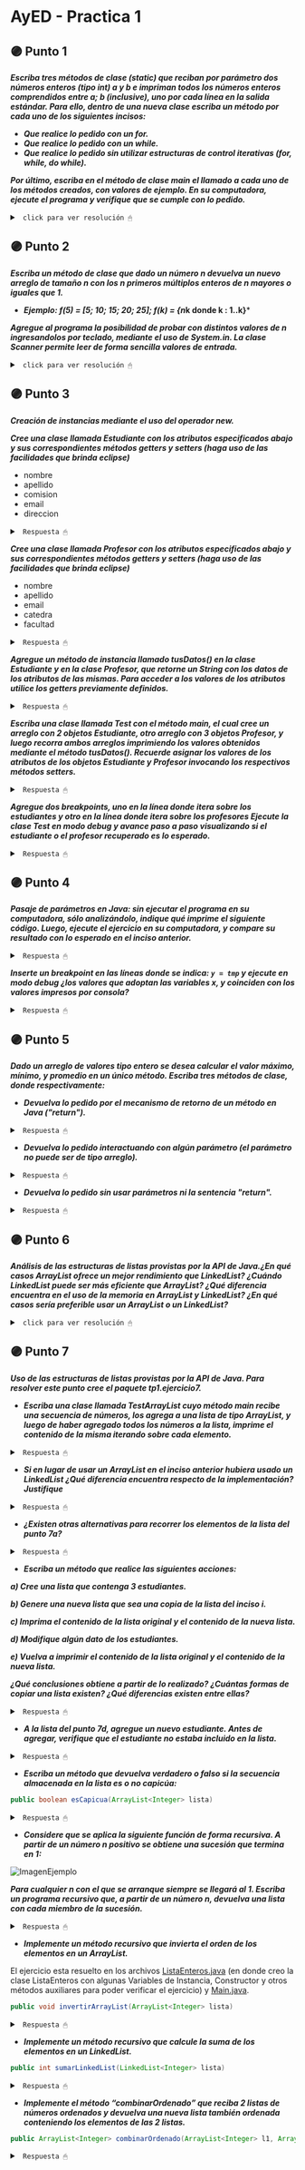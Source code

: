 # AyED - Practica 1


## 🟣 Punto 1
***Escriba tres métodos de clase (static) que reciban por parámetro dos números enteros (tipo int) a y b e impriman todos los números enteros comprendidos entre a; b (inclusive), uno por cada línea en la salida estándar. Para ello, dentro de una nueva clase escriba un método por cada uno de los siguientes incisos:***

* ***Que realice lo pedido con un for.***
* ***Que realice lo pedido con un while.***
* ***Que realice lo pedido sin utilizar estructuras de control iterativas (for, while, do while).***
  
***Por último, escriba en el método de clase main el llamado a cada uno de los métodos creados, con valores de ejemplo. En su computadora, ejecute el programa y verifique que se cumple con lo pedido.***

<details><summary> <code> click para ver resolución 🖱 </code></summary><br>



~~~java
package tp1;

public class Numeros {
	
		public static void main(String[] args) {
			//Punto1
			ImprimirF(5, 9);
			ImprimirW(5, -9);
			Imprimir(10, 2);

		}
	
	//Imprimir con for
	public static void ImprimirF(int a,int b)
	{
		if (a > b) {
			int aux = a;
			a = b;
			b = aux;
		}
		for (int i=a;i<=b;i++)
			System.out.print(i+ " | ");
		System.out.print("\n");
	}
	
	//Imprimir con While
	public static void ImprimirW(int a,int b)
	{
		if (a > b) {
			int aux = a;
			a = b;
			b = aux;
		}
		while (a!=b+1) {
			System.out.print(a+ " | ");
			a++;
		}
		System.out.print("\n");
	}
	
	public static void Imprimir(int a, int b)
	{
		if (a > b) {
			int aux = a;
			a = b;
			b = aux;
		}
		if(a<b)
		{
			System.out.print(a+ " | ");
			a++;
			Imprimir(a,b);
		}
		else if(a==b) {
			System.out.print(a+ " | ");
			System.out.print("\n");
		}
	}
}

~~~
</details>



## 🟣 Punto 2
***Escriba un método de clase que dado un número n devuelva un nuevo arreglo de tamaño n con los n primeros múltiplos enteros de n mayores o iguales que 1.***

* ***Ejemplo: f(5) = [5; 10; 15; 20; 25]; f(k) = {n*k donde k : 1..k}***

***Agregue al programa la posibilidad de probar con distintos valores de n ingresandolos por teclado, mediante el uso de System.in. La clase Scanner permite leer de forma sencilla valores de entrada.***

<details><summary> <code> click para ver resolución 🖱 </code></summary><br>

~~~java
package tp1;
import java.util.Scanner;

public class Numeros {
	
		public static void main(String[] args) {
		
			//Punto2
			Scanner s = new Scanner(System.in) ;
	        	System.out.print("Ingrese un número: ");
	        	int n = s.nextInt();
			int [] arr = Multiplos(n);
			System.out.print("Arreglo: ");
			for (int i=0;i<n;i++)
				System.out.print(arr[i]+" ");
			s.close();

		}
	
	public static int [] Multiplos(int n) {
		int[] arr = new int[n];
		for (int i=1;i<=n;i++)
			arr[i-1]=n*i;
		return arr;
	}
}

~~~

</details>


## 🟣 Punto 3

***Creación de instancias mediante el uso del operador new.***

***Cree una clase llamada Estudiante con los atributos especificados abajo y sus correspondientes métodos getters y setters (haga uso de las facilidades que brinda eclipse)***
* nombre
* apellido
* comision
* email
* direccion

<details><summary> <code> Respuesta 🖱 </code></summary><br>

~~~java
package practica01;

public class Estudiante {

	//Atributos
	private String Nombre;
	private String Apellido;
	private String Comision;
	private String Email;
	private String Direccion;
	
	//Constructor
	public Estudiante() {
			
	}
		
	public Estudiante(String unNombre,String unApe,String unaCom,String unMail,String unaDir) {
		this.Nombre=unNombre;
		this.Apellido=unApe;
		this.Comision=unaCom;
		this.Email=unMail;
		this.Direccion=unaDir;
	}
	
	//Getters y Setters
	public String getNombre() {
		return Nombre;
	}
	public void setNombre(String nombre) {
		Nombre = nombre;
	}
	public String getApellido() {
		return Apellido;
	}
	public void setApellido(String apellido) {
		Apellido = apellido;
	}
	public String getComision() {
		return Comision;
	}
	public void setComision(String comision) {
		Comision = comision;
	}
	public String getEmail() {
		return Email;
	}
	public void setEmail(String email) {
		Email = email;
	}
	public String getDireccion() {
		return Direccion;
	}
	public void setDireccion(String direccion) {
		Direccion = direccion;
	}
}
~~~

</details>

***Cree una clase llamada Profesor con los atributos especificados abajo y sus correspondientes métodos getters y setters (haga uso de las facilidades que brinda eclipse)***
* nombre
* apellido
* email
* catedra
* facultad

<details><summary> <code> Respuesta 🖱 </code></summary><br>

~~~java
package practica01;

public class Profesor {
	
	//Atributos
	private String Nombre;
	private String Apellido;
	private String Email;
	private String Catedra;
	private String Facultad;
	
	//Constructor
	public Profesor() {
		
	}
	
	public Profesor(String unNombre,String unApe,String unMail,String unaCat,String unaFacu) {
		this.Nombre=unNombre;
		this.Apellido=unApe;
		this.Email=unMail;
		this.Catedra=unaCat;
		this.Facultad=unaFacu;
	}
	
	//Getters y Setters
	public String getNombre() {
		return Nombre;
	}
	public void setNombre(String nombre) {
		Nombre = nombre;
	}
	public String getApellido() {
		return Apellido;
	}
	public void setApellido(String apellido) {
		Apellido = apellido;
	}
	public String getEmail() {
		return Email;
	}
	public void setEmail(String email) {
		Email = email;
	}
	public String getCatedra() {
		return Catedra;
	}
	public void setCatedra(String catedra) {
		Catedra = catedra;
	}
	public String getFacultad() {
		return Facultad;
	}
	public void setFacultad(String facultad) {
		Facultad = facultad;
	}
}
~~~

</details>

***Agregue un método de instancia llamado tusDatos() en la clase Estudiante y en la clase Profesor, que retorne un String con los datos de los atributos de las mismas. Para acceder a los valores de los atributos utilice los getters previamente definidos.***

<details><summary> <code> Respuesta 🖱 </code></summary><br>

~~~java
//Clase Estudiante
public String tusDatos() {
        return "Estudiante: " + this.getNombre() + " "+ this.getApellido() + 
        		".\n     Comision: "+ this.getComision() +"\n     Email: "+
        		this.getEmail() + ".\n     Direccion: "+ this.getDireccion()+".";
    }

//Clase Profesor
public String tusDatos() {
        return "Profesor: " + this.getNombre() + " "+ this.getApellido() + "\n     Email: "+
        		this.getEmail() + ".\n     Catedra: "+ this.getCatedra() + 
        		".\n     Facultad: "+ this.getFacultad()+".";
    }
~~~

</details>

***Escriba una clase llamada Test con el método main, el cual cree un arreglo con 2 objetos Estudiante, otro arreglo con 3 objetos Profesor, y luego recorra ambos arreglos imprimiendo los valores obtenidos mediante el método tusDatos(). Recuerde asignar los valores de los atributos de los objetos Estudiante y Profesor invocando los respectivos métodos setters.***

<details><summary> <code> Respuesta 🖱 </code></summary><br>

~~~java
package practica01;

public class Test {

	public static void main(String[] args) {
		
		Profesor [] profesor = new Profesor[2];
		Estudiante [] estudiante = new Estudiante[3];
		
		estudiante[0] = new Estudiante("","","","","");
		estudiante[1] = new Estudiante("","","","","");
		estudiante[2] = new Estudiante("","","","","");
		
		estudiante[0].setApellido("Paez");
		estudiante[0].setNombre("David");
		estudiante[0].setComision("1A");
		estudiante[0].setEmail("david@alumno.com");
		estudiante[0].setDireccion("calle 5");
		
		estudiante[1].setApellido("Godoy");
		estudiante[1].setNombre("Bianka");
		estudiante[1].setComision("1B");
		estudiante[1].setEmail("bianka@alumno.com");
		estudiante[1].setDireccion("calle 8 y 20");
		
		estudiante[2].setApellido("Bento");
		estudiante[2].setNombre("Manuel");
		estudiante[2].setComision("1A");
		estudiante[2].setEmail("manuel@alumno.com");
		estudiante[2].setDireccion("calle 3");
		
		//profesor[0] = new Profesor("","","","","");
		//profesor[1] = new Profesor("","","","","");
		
		profesor[0].setApellido("Perez");
		profesor[0].setNombre("Juan");
		profesor[0].setEmail("perez@facultad.com");
		profesor[0].setCatedra("AyED");
		profesor[0].setFacultad("Informatica");
		
		profesor[1].setApellido("Gomez");
		profesor[1].setNombre("Maria");
		profesor[1].setEmail("gomez@facultad.com");
		profesor[1].setCatedra("AyED");
		profesor[1].setFacultad("Informatica");
		
        for(int i=0; i<3;i++){
            System.out.println(estudiante[i].tusDatos());
        }

        for(int i=0; i<2;i++){
            System.out.println(profesor[i].tusDatos());
        }
	}
}
~~~

</details>

***Agregue dos breakpoints, uno en la línea donde itera sobre los estudiantes y otro en la línea donde itera sobre los profesores Ejecute la clase Test en modo debug y avance paso a paso visualizando si el estudiante o el profesor recuperado es lo esperado.***

<details><summary> <code> Respuesta 🖱 </code></summary><br>
Al ingresar datos con los métodos setters hay un problema, pues cada uno de los valores de los atributos son null, para eso necesito antes utilizar un constructor ingresando datos desde ahí.
</details>

 ## 🟣 Punto 4 

***Pasaje de parámetros en Java: sin ejecutar el programa en su computadora, sólo analizándolo, indique qué imprime el siguiente código. Luego, ejecute el ejercicio en su computadora, y compare su resultado con lo esperado en el inciso anterior.***

<details><summary> <code> Respuesta 🖱 </code></summary><br>

~~~java
package practica01;

public class SwapValores {
    public static void swap1 (int x, int y) { //x=1,y=2
        if (x < y) {        //1<2
            int tmp = x ;   //tmp=1
            x = y ;         //x=2
            y = tmp;        //y=1
        }
    }

    public static void swap2 (Integer x, Integer y) {   //x=3,y=4
        if (x < y) {        //3<4
            int tmp = x ;   //tmp=3
            x = y ;         //x=4
            y = tmp;        //y=3
        }
    }

    public static void main(String[] args) {
        int a = 1, b = 2;
        Integer c = 3, d = 4;
        swap1(a, b);        //paso parámetros --> solo se puede por valor
        swap2(c, d);
        System.out.println("a=" + a + " b=" + b);   //a=1 b=2
        System.out.println("c=" + c + " d=" + d);   //c=3 d=4 
    }
}
~~~

En Java no existe el paso por referencia. El paso por valor es obligatorio.Lo que se almacena en una variable no primitiva no es el objeto en sí sino una dirección o identificador del objeto en el espacio dinámico de memoria. Cuando pasas por parámetros la variable, estás pasando una copia de dicha dirección.

La clase Integer (y también el resto de los wrappers de los tipos primitivos) no permiten que se pueda cambiar el valor que contienen. Por esta característica son clases inmutables.

</details>

***Inserte un breakpoint en las líneas donde se indica: <code>y = tmp</code> y ejecute en modo debug ¿los valores que adoptan las variables x, y coinciden con los valores impresos por consola?***

<details><summary> <code> Respuesta 🖱 </code></summary><br>

Al insertar un breakpoint en la linea <code>y = tmp</code> y ejecutar en modo debug notamos que los valores que adoptan las variables x, y no coinciden con los valores impresos por consola, esto es porque la clase Integer es inmutable (no permite que se pueda cambiar el valor que contiene).

![ImagenDebug](/AyEDproject/src/recursos/imagen01.png)

</details>


## 🟣 Punto 5

***Dado un arreglo de valores tipo entero se desea calcular el valor máximo, mínimo, y promedio en un único método. Escriba tres métodos de clase, donde respectivamente:***

* ***Devuelva lo pedido por el mecanismo de retorno de un método en Java ("return").***

<details><summary> <code> Respuesta 🖱 </code></summary><br>

Lo que hago es un método que retorne un arreglo de double con el maximo, el minimo y el promedio. Otra forma podría ser también retornar un String, pero si necesito usar los datos para algo estos estarían dentro del String, entonces no está tan buena esa idea.

El punto **a)** se encuentra en el archivo [Enteros.java](/AyEDproject/src/practica01/Enteros.java).

~~~java
public static double[] Metodo1(int[] arreglo) {
    double[] aux = new double[3];
    aux[0] = -10000; // maximo
    aux[1] = 10000; // minimo
    aux[2] = 0; // prom
    for (int i = 0; i < arreglo.length; i++) {
        if (arreglo[i] > aux[0]) {
            aux[0] = arreglo[i];
        }
        if (arreglo[i] < aux[1]) {
            aux[1] = arreglo[i];
        }
        aux[2] += arreglo[i];
    }
    aux[2] = aux[2] / arreglo.length;
    return aux;
}
~~~

</details>

* ***Devuelva lo pedido interactuando con algún parámetro (el parámetro no puede ser de
tipo arreglo).***

<details><summary> <code> Respuesta 🖱 </code></summary><br>

Usamos como parámetro un objeto con tres variables de instacia: max, min y prom.

El punto **b)** se encuentra en el archivo [Enteros.java](/AyEDproject/src/practica01/Enteros.java) y [ObjB.java](/AyEDproject/src/practica01/ObjB.java).

~~~java
public static void Metodo2(ObjB ob, int []arreglo){
    ob.setMax(-1);
    ob.setMin(9999);
    ob.setProm(0);

    for (int i = 0; i < arreglo.length; i++) {
        if (arreglo[i] > ob.getMax()) {
            ob.setMax(arreglo[i]);
        }
        if (arreglo[i] < ob.getMin()) {
            ob.setMin(arreglo[i]);
        }
        ob.setProm(ob.getProm() + arreglo[i]);
    }
    ob.setProm(ob.getProm() / arreglo.length);
}
~~~

</details>

* ***Devuelva lo pedido sin usar parámetros ni la sentencia "return".***

<details><summary> <code> Respuesta 🖱 </code></summary><br>

</details>

## 🟣 Punto 6

***Análisis de las estructuras de listas provistas por la API de Java.¿En qué casos ArrayList ofrece un mejor rendimiento que LinkedList? ¿Cuándo LinkedList puede ser más eficiente que ArrayList? ¿Qué diferencia encuentra en el uso de la memoria en ArrayList y LinkedList? ¿En qué casos sería preferible usar un ArrayList o un LinkedList?***

<details><summary> <code> click para ver resolución 🖱 </code></summary><br>

Internamente, ArrayList se implementa como una matriz ordinaria. Es por eso que insertar un elemento en medio requiere generar un espacio en el arreglo y luego colocar el nuevo elemento en la ranura libre. Obtener y configurar elementos (get, set) es rápido , ya que estas operaciones simplemente abordan el elemento de matriz relevante.

LinkedList tiene una estructura interna diferente. Se implementa como una lista con elementos interconectados: un conjunto de elementos distintos, cada uno de los cuales almacena referencias a los elementos siguientes y anteriores en la lista. Para insertar un elemento en el medio de dicha lista, solo necesita cambiar las referencias de sus futuros vecinos. Sin embargo, para obtener un elemento debe pasar por todos los anteriores. En otras palabras, las operaciones de obtención y configuración serán lentas.

Si hay que insertar (o eliminar) elementos con frecuencia en medio de la colección, es mejor usar LinkedList. En todos los demás casos, ArrayList funciona mejor.

</details>

## 🟣 Punto 7

***Uso de las estructuras de listas provistas por la API de Java. Para resolver este punto cree el paquete tp1.ejercicio7.***

* ***Escriba una clase llamada TestArrayList cuyo método main recibe una secuencia de números, los agrega a una lista de tipo ArrayList, y luego de haber agregado todos los números a la lista, imprime el contenido de la misma iterando sobre cada elemento.***

<details><summary> <code> Respuesta 🖱 </code></summary><br>

~~~java
package practica01.ejercicio7;

import java.util.ArrayList;
import java.util.Scanner;

public class TestArrayList {
    public static void main(String[] args) {
        Scanner s = new Scanner(System.in) ;
	    System.out.print("Ingrese un número: ");
	    int n = s.nextInt();
        ArrayList<Integer> lista = new ArrayList<>();
        while (n!=0){
            lista.add(n);
            System.out.print("Ingrese otro, para cortar ingrese 0: ");
            n = s.nextInt();
        }
        System.out.println("ArrayList: " + lista);
		s.close();
    }
}
~~~

</details>

* ***Si en lugar de usar un ArrayList en el inciso anterior hubiera usado un LinkedList ¿Qué diferencia encuentra respecto de la implementación? Justifique***

<details><summary> <code> Respuesta 🖱 </code></summary><br>

No hay mucha diferencia respecto a la implementación, sólo que debo importar **java.util.LinkedList** puesto que trabajo con un LinkedList, y además creo una LinkedList en lugar de una ArrayList. El resto es igual.

~~~java
package practica01.ejercicio7;

import java.util.LinkedList;    // <-- Importo java.util.LinkedList en lugar de java.util.ArrayList
import java.util.Scanner; 

public class TextLinkedList {
    public static void main(String[] args) {
        Scanner s = new Scanner(System.in) ;
	    System.out.print("Ingrese un número: ");
	    int n = s.nextInt();
        LinkedList<Integer> lista = new LinkedList<>(); // <-- Creo un arreglo LinkedList
        while (n!=0){
            lista.add(n);
            System.out.print("Ingrese otro, para cortar ingrese 0: ");
            n = s.nextInt();
        }
        System.out.println("LinkedList: " + lista);
        s.close();
    }
}
~~~

</details>

* ***¿Existen otras alternativas para recorrer los elementos de la lista del punto 7a?***

<details><summary> <code> Respuesta 🖱 </code></summary><br>

Si, puedo por ejemplo usar un for, que recorra la lista desde 0 hasta su ultimo elemento (consigo la dimensión del ArrayList con **lista.size()**) e imprima cada elemento de la misma.

~~~java
//punto c)
for(int i=0;i<lista.size();i++){
    System.out.print(lista.get(i)+" ");
}
~~~

</details>

* ***Escriba un método que realice las siguientes acciones:***

***a) Cree una lista que contenga 3 estudiantes.***

***b) Genere una nueva lista que sea una copia de la lista del inciso i.***

***c) Imprima el contenido de la lista original y el contenido de la nueva lista.***

***d) Modifique algún dato de los estudiantes.***

***e) Vuelva a imprimir el contenido de la lista original y el contenido de la nueva lista.***

***¿Qué conclusiones obtiene a partir de lo realizado? ¿Cuántas formas de copiar una lista existen? ¿Qué diferencias existen entre ellas?***

<details><summary> <code> Respuesta 🖱 </code></summary><br>

~~~java
//En Main
ArrayList<String> listaE = crearLista();
ArrayList<String> listaEb = new ArrayList<>(listaE);
System.out.println("Lista1: " + listaE);
System.out.println("Lista2: " + listaEb);
listaE.set(1,"Sofia Martins");
listaEb.set(0,"Marina Jensen");
System.out.println("Lista1: " + listaE);
System.out.println("Lista2: " + listaEb);

//Crear un ArrayList de 3 estudiantes
public static ArrayList<String> crearLista(){
    ArrayList<String> lista = new ArrayList<>();
    lista.add("Juan Perez");
    lista.add("Maria Rodriguez");
    lista.add("Sebastian Paez");
    return lista;
}
~~~

Si para crear la lista copia hago <code>ArrayList</String/> listaEb = new ArrayList<>(listaE);</code>, voy a crear una nueva lista y los cambios que realize en una no se veran reflejados en la otra. Ahora si hago <code>ArrayList</String/> listaEb = listaE;</code> en ese caso ambas listas son un mismo objetos y los cambios que hago en una se reflejan en la otra. También se puede usar el método .clone para clonar listas pero no es muy recomendado.

</details>

* ***A la lista del punto 7d, agregue un nuevo estudiante. Antes de agregar, verifique que el estudiante no estaba incluido en la lista.***

<details><summary> <code> Respuesta 🖱 </code></summary><br>

~~~java
String aux = "Florencia Moreno";
if (!listaE.contains(aux)){
    listaE.add(aux);
}
System.out.println("Lista1: " + listaE);
~~~

</details>

* ***Escriba un método que devuelva verdadero o falso si la secuencia almacenada en la lista es o no capicúa:***

~~~java
public boolean esCapicua(ArrayList<Integer> lista)
~~~

<details><summary> <code> Respuesta 🖱 </code></summary><br>

~~~java
//Main
System.out.println("Es capicua: " + esCapicua(lista));

// Metodo Capicúa
public static boolean esCapicua(ArrayList<Integer> l) {
    boolean aux = true;
    int n = 0;
    while (n < l.size() - n - 1 && aux) {
        if (l.get(n) == l.get(l.size() - n - 1)) {
            n++;
        } else {
            aux = false;
        }
    }
    return aux;
}
~~~

</details>

* ***Considere que se aplica la siguiente función de forma recursiva. A partir de un número n positivo se obtiene una sucesión que termina en 1:***

![ImagenEjemplo](/AyEDproject/src/recursos/imagen02.png)

***Para cualquier n con el que se arranque siempre se llegará al 1. Escriba un programa recursivo que, a partir de un número n, devuelva una lista con cada miembro de la sucesión.***

<details><summary> <code> Respuesta 🖱 </code></summary><br>

El ejercicio esta resuelto en los archivos [EjercicioSucesion.java](/AyEDproject/src/practica01/ejercicio7/EjercicioSucesion.java) y [Main.java](/AyEDproject/src/practica01/ejercicio7/Main.java).

~~~java
//Main
public class Main {
    public static void main(String[] args) {
        Scanner s = new Scanner(System.in);
        System.out.print("Ingrese un numero entero: ");
        int n = s.nextInt();
        List<Integer> lista = new ArrayList<Integer>();
        EjercicioSucesion e = new EjercicioSucesion();
        lista = e.calcularSucesion(n);
        System.out.print("Lista: "+lista);
        s.close();
    }
}

//Class Sucesion
public class EjercicioSucesion {

    public EjercicioSucesion(){

    }

    public List<Integer> calcularSucesion(int n) {
        List<Integer> lista = new ArrayList<Integer>();
        if (n==1){
            lista.add(n);
            return lista;
        }
        else{
            if(n%2==0){
                lista.add(n);
                n=n/2;
                lista.addAll(calcularSucesion(n));
                return lista;
            }
            else {
                lista.add(n);
                n=3*n+1;
                lista.addAll(calcularSucesion(n));
                return lista;
            }
        }
    }
}
~~~

</details>

* ***Implemente un método recursivo que invierta el orden de los elementos en un ArrayList.***

El ejercicio esta resuelto en los archivos [ListaEnteros.java](/AyEDproject/src/practica01/ejercicio7/ListaEnteros.java) (en donde creo la clase ListaEnteros con algunas Variables de Instancia, Constructor y otros métodos auxiliares para poder verificar el ejercicio) y [Main.java](/AyEDproject/src/practica01/ejercicio7/Main.java).

~~~java
public void invertirArrayList(ArrayList<Integer> lista)
~~~

<details><summary> <code> Respuesta 🖱 </code></summary><br>

~~~java

//Main
ArrayList<Integer> lInv = new ArrayList<Integer>();
ListaEnteros l = new ListaEnteros(5);
System.out.print("Lista Original: " + l.MostrarLista() + "\n");
l.invertirArrayList(lInv);
s.close();

//Metodo
public void invertirArrayList(ArrayList<Integer> lista) {
    if (tam == 0) {
        System.out.print("Lista invertida:" + lista);
        tam = l.size();
    } 
	else {
        lista.add(this.l.get(tam-1));
        tam--;
        this.invertirArrayList(lista);
    }
}
~~~

</details>

* ***Implemente un método recursivo que calcule la suma de los elementos en un LinkedList.***

~~~java
public int sumarLinkedList(LinkedList<Integer> lista)
~~~

<details><summary> <code> Respuesta 🖱 </code></summary><br>

</details>

* ***Implemente el método “combinarOrdenado” que reciba 2 listas de números ordenados y devuelva una nueva lista también ordenada conteniendo los elementos de las 2 listas.***

~~~java
public ArrayList<Integer> combinarOrdenado(ArrayList<Integer> l1, ArrayList<Integer> l2);
~~~

<details><summary> <code> Respuesta 🖱 </code></summary><br>

</details>